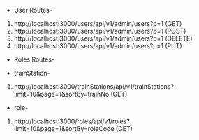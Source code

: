 
- User Routes- 
1. http://localhost:3000/users/api/v1/admin/users?p=1 (GET)
2. http://localhost:3000/users/api/v1/admin/users?p=1 (POST)
3. http://localhost:3000/users/api/v1/admin/users?p=1 (DELETE)
4. http://localhost:3000/users/api/v1/admin/users?p=1 (PUT)

- Roles Routes-

- trainStation-
1. http://localhost:3000/trainStations/api/v1/trainStations?limit=10&page=1&sortBy=trainNo (GET)

- role-
1. http://localhost:3000/roles/api/v1/roles?limit=10&page=1&sortBy=roleCode (GET)

